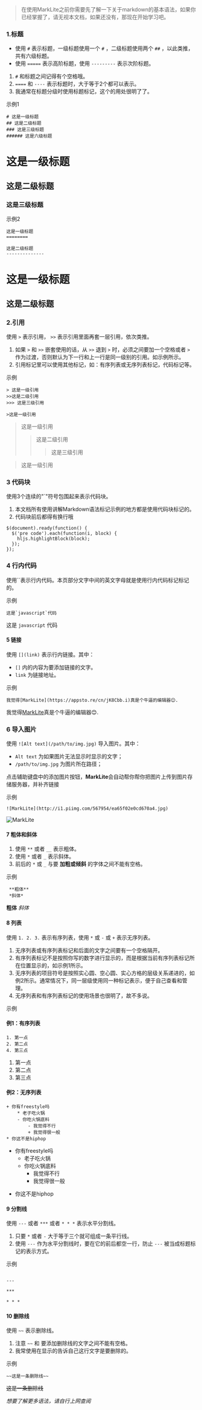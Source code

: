 > 在使用MarkLite之前你需要先了解一下关于markdown的基本语法，如果你已经掌握了，请无视本文档，如果还没有，那现在开始学习吧。

### 1.标题

*   使用 `#` 表示标题，一级标题使用一个 `#` ，二级标题使用两个 `##` ，以此类推，共有六级标题。
*   使用 `=====` 表示高阶标题，使用 `---------` 表示次阶标题。

1.  `#` 和标题之间记得有个空格哦。
2.  `====` 和 `----` 表示标题时，大于等于2个都可以表示。
3.  我通常在标题分级时使用标题标记，这个的用处很明了了。

示例1

```
# 这是一级标题
## 这是二级标题
### 这是三级标题
###### 这是六级标题
```

# 这是一级标题

## 这是二级标题

### 这是三级标题

示例2

```
这是一级标题
========

这是二级标题
--------------
```

这是一级标题
========

这是二级标题
--------------


### 2.引用

使用 `>` 表示引用， `>>` 表示引用里面再套一层引用，依次类推。

1.  如果 `>` 和 `>>` 嵌套使用的话，从 `>>` 退到 `>` 时，必须之间要加一个空格或者 `>` 作为过渡，否则默认为下一行和上一行是同一级别的引用。如示例所示。
2.  引用标记里可以使用其他标记，如：有序列表或无序列表标记，代码标记等。

示例

```
> 这是一级引用
>>这是二级引用
>>> 这是三级引用

>这是一级引用
```

> 这是一级引用
>>这是二级引用
>>> 这是三级引用

>这是一级引用



### 3 代码块

使用3个连续的"`"符号包围起来表示代码块。

1.  本文档所有使用讲解Markdown语法标记示例的地方都是使用代码块标记的。
2. 代码块前后都得有换行哦

```
$(document).ready(function() {
  $('pre code').each(function(i, block) {
    hljs.highlightBlock(block);
  });
});

```


### 4 行内代码

使用``表示行内代码。本页部分文字中间的英文字母就是使用行内代码标记标记的。

示例

```
这是`javascript`代码
```

这是 `javascript` 代码

#### 5 链接

使用 `[](link)` 表示行内链接。其中：

*   `[]` 内的内容为要添加链接的文字。
*   `link` 为链接地址。

示例

```
我觉得[MarkLite](https://appsto.re/cn/jK8Cbb.i)真是个牛逼的编辑器😊.
```
我觉得[MarkLite](https://appsto.re/cn/jK8Cbb.i)真是个牛逼的编辑器😊.

### 6 导入图片

使用 `![Alt text](/path/to/img.jpg)` 导入图片。其中：

*   `Alt text` 为如果图片无法显示时显示的文字；
*   `/path/to/img.jpg` 为图片所在路径；

点击辅助键盘中的添加图片按钮，**MarkLite**会自动帮你帮你把图片上传到图片存储服务器，并补齐链接

示例

```
![MarkLite](http://i1.piimg.com/567954/ea65f02e0cd670a4.jpg)
```

![MarkLite](https://i.loli.net/2017/08/23/599c5c1dc7226.jpg)

#### 7 粗体和斜体

1. 使用 `**` 或者 `__` 表示粗体。
2. 使用 `*` 或者 `_` 表示斜体。
3. 前后的 `*` 或 `_` 与要 **加粗或倾斜** 的字体之间不能有空格。

示例

```
 **粗体**
 *斜体*
```

**粗体**
*斜体*

#### 8 列表

使用 `1. 2. 3.` 表示有序列表，使用 `*` 或 `-` 或 `+` 表示无序列表。

1.  无序列表或有序列表标记和后面的文字之间要有一个空格隔开。
2.  有序列表标记不是按照你写的数字进行显示的，而是根据当前有序列表标记所在位置显示的，如示例1所示。
3.  无序列表的项目符号是按照实心圆、空心圆、实心方格的层级关系递进的，如例2所示。通常情况下，同一层级使用同一种标记表示，便于自己查看和管理。
4.  无序列表和有序列表标记的使用场景也很明了，故不多说。

示例

#### 例1：有序列表

```
1. 第一点
2. 第二点
4. 第三点
```

1.  第一点
2.  第二点
4.  第三点

#### 例2：无序列表

```
+ 你有freestyle吗
	* 老子吃火锅
	- 你吃火锅底料
		- 我觉得不行
		+ 我觉得很一般
* 你这不是hiphop
```

+ 你有freestyle吗
	* 老子吃火锅
	- 你吃火锅底料
		- 我觉得不行
		+ 我觉得很一般
* 你这不是hiphop

#### 9 分割线

使用 `---` 或者 `***` 或者 `* * *` 表示水平分割线。

1.  只要 `*` 或者 `-` 大于等于三个就可组成一条平行线。
2.  使用 `---` 作为水平分割线时，要在它的前后都空一行，防止 `---` 被当成标题标记的表示方式。

示例

```

---

***

* * *
```

#### 10 删除线

使用 `~~` 表示删除线。

1.  注意 `~~` 和 要添加删除线的文字之间不能有空格。
2.  我常使用在显示的告诉自己这行文字是要删除的。

示例

```
~~这是一条删除线~~
```

~~这是一条删除线~~

*想要了解更多语法，请自行上网查阅*
